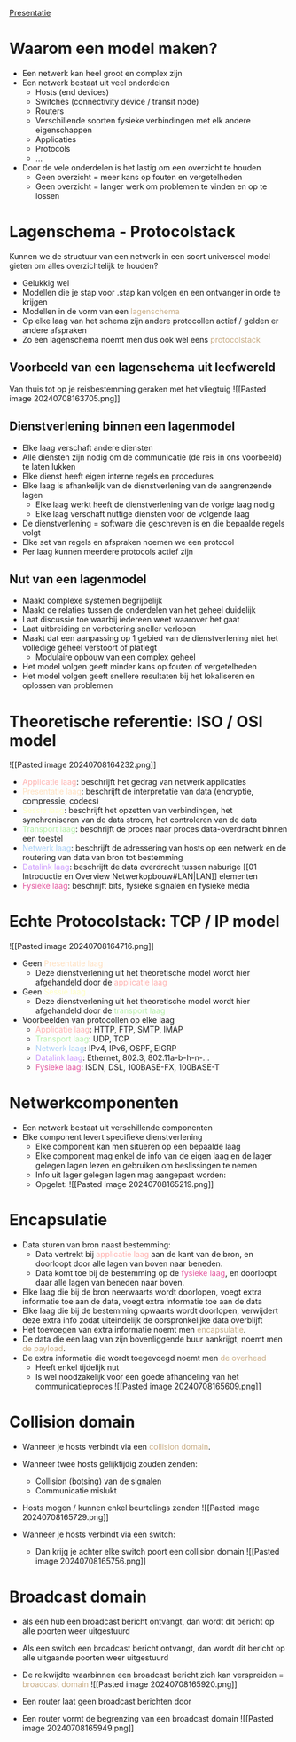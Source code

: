 [Presentatie](https://learning.ap.be/pluginfile.php/1957755/mod_resource/content/3/02%20-%20Theorie%20-%20Netwerkmodellen.pdf)
# Waarom een model maken?
- Een netwerk kan heel groot en complex zijn
- Een netwerk bestaat uit veel onderdelen
	- Hosts (end devices)
	- Switches (connectivity device / transit node)
	- Routers
	- Verschillende soorten fysieke verbindingen met elk andere eigenschappen
	- Applicaties
	- Protocols
	- ...
- Door de vele onderdelen is het lastig om een overzicht te houden
	- Geen overzicht = meer kans op fouten en vergetelheden
	- Geen overzicht = langer werk om problemen te vinden en op te lossen

# Lagenschema - Protocolstack
Kunnen we de structuur van een netwerk in een soort universeel model gieten om alles overzichtelijk te houden?
- Gelukkig wel
- Modellen die je stap voor .stap kan volgen en een ontvanger in orde te krijgen
- Modellen in de vorm van een <span style="color:#c8ab83;">lagenschema</span>
- Op elke laag van het schema zijn andere protocollen actief / gelden er andere afspraken
- Zo een lagenschema noemt men dus ook wel eens <span style="color:#c8ab83;">protocolstack</span>

## Voorbeeld van een lagenschema uit leefwereld
Van thuis tot op je reisbestemming geraken met het vliegtuig
![[Pasted image 20240708163705.png]]
## Dienstverlening binnen een lagenmodel
- Elke laag verschaft andere diensten
- Alle diensten zijn nodig om de communicatie (de reis in ons voorbeeld) te laten lukken
- Elke dienst heeft eigen interne regels en procedures
- Elke laag is afhankelijk van de dienstverlening van de aangrenzende lagen
	- Elke laag werkt heeft de dienstverlening van de vorige laag nodig
	- Elke laag verschaft nuttige diensten voor de volgende laag
- De dienstverlening = software die geschreven is en die bepaalde regels volgt
- Elke set van regels en afspraken noemen we een protocol
- Per laag kunnen meerdere protocols actief zijn

## Nut van een lagenmodel
- Maakt complexe systemen begrijpelijk
- Maakt de relaties tussen de onderdelen van het geheel duidelijk
- Laat discussie toe waarbij iedereen weet waarover het gaat
- Laat uitbreiding en verbetering sneller verlopen
- Maakt dat een aanpassing op 1 gebied van de dienstverlening niet het volledige geheel verstoort of platlegt
	- Modulaire opbouw van een complex geheel
- Het model volgen geeft minder kans op fouten of vergetelheden
- Het model volgen geeft snellere resultaten bij het lokaliseren en oplossen van problemen

# Theoretische referentie: ISO / OSI model
![[Pasted image 20240708164232.png]]

- <span style="color:#ffb1af;">Applicatie laag</span>: beschrijft het gedrag van netwerk applicaties
- <span style="color:#ffdfbe;">Presentatie laag</span>: beschrijft de interpretatie van data (encryptie, compressie, codecs)
- <span style="color:#ffffbf;">Sessie laag</span>: beschrijft het opzetten van verbindingen, het synchroniseren van de data stroom, het controleren van de data
- <span style="color:#b4f0a8;">Transport laag</span>: beschrijft de proces naar proces data-overdracht binnen een toestel
- <span style="color:#a9d0f7;">Netwerk laag</span>: beschrijft de adressering van hosts op een netwerk en de routering van data van bron tot bestemming
- <span style="color:#cc99fe;">Datalink laag</span>: beschrijft de data overdracht tussen naburige [[01 Introductie en Overview Netwerkopbouw#LAN|LAN]] elementen
- <span style="color:#e4569e;">Fysieke laag</span>: beschrijft bits, fysieke signalen en fysieke media

# Echte Protocolstack: TCP / IP model
![[Pasted image 20240708164716.png]]

- Geen <span style="color:#ffdfbe;">Presentatie laag</span>
	- Deze dienstverlening uit het theoretische model wordt hier afgehandeld door de <span style="color:#ffb1af;">applicatie laag</span>
- Geen <span style="color:#ffffbf;">Sessie laag</span>
	- Deze dienstverlening uit het theoretische model wordt hier afgehandeld door de <span style="color:#b4f0a8;">transport laag</span> 
- Voorbeelden van protocollen op elke laag
	- <span style="color:#ffb1af;">Applicatie laag</span>: HTTP, FTP, SMTP, IMAP
	- <span style="color:#b4f0a8;">Transport laag</span>: UDP, TCP
	- <span style="color:#a9d0f7;">Netwerk laag</span>: IPv4, IPv6, OSPF, EIGRP
	- <span style="color:#cc99fe;">Datalink laag</span>: Ethernet, 802.3, 802.11a-b-h-n-...
	- <span style="color:#e4569e;">Fysieke laag</span>: ISDN, DSL, 100BASE-FX, 100BASE-T

# Netwerkcomponenten
- Een netwerk bestaat uit verschillende componenten
- Elke component levert specifieke dienstverlening
	- Elke component kan men situeren op een bepaalde laag
	- Elke component mag enkel de info van de eigen laag en de lager gelegen lagen lezen en gebruiken om beslissingen te nemen
	- Info uit lager gelegen lagen mag aangepast worden:
	- Opgelet:
	![[Pasted image 20240708165219.png]]

# Encapsulatie
- Data sturen van bron naast bestemming:
	- Data vertrekt bij <span style="color:#ffb1af;">applicatie laag</span> aan de kant van de bron, en doorloopt door alle lagen van boven naar beneden.
	- Data komt toe bij de bestemming op de <span style="color:#e4569e;">fysieke laag</span>, en doorloopt daar alle lagen van beneden naar boven.
- Elke laag die bij de bron neerwaarts wordt doorlopen, voegt extra informatie toe aan de data, voegt extra informatie toe aan de data
- Elke laag die bij de bestemming opwaarts wordt doorlopen, verwijdert deze extra info zodat uiteindelijk de oorspronkelijke data overblijft
- Het toevoegen van extra informatie noemt men <span style="color:#c8ab83;">encapsulatie</span>.
- De data die een laag van zijn bovenliggende buur aankrijgt, noemt men <span style="color:#c8ab83;">de payload</span>.
- De extra informatie die wordt toegevoegd noemt men <span style="color:#c8ab83;">de overhead</span>
	- Heeft enkel tijdelijk nut
	- Is wel noodzakelijk voor een goede afhandeling van het communicatieproces
![[Pasted image 20240708165609.png]]

# Collision domain
- Wanneer je hosts verbindt via een <span style="color:#c8ab83;">collision domain</span>.
- Wanneer twee hosts gelijktijdig zouden zenden:
	- Collision (botsing) van de signalen
	- Communicatie mislukt
- Hosts mogen / kunnen enkel beurtelings zenden
![[Pasted image 20240708165729.png]]

- Wanneer je hosts verbindt via een switch:
	- Dan krijg je achter elke switch poort een collision domain
![[Pasted image 20240708165756.png]]
# Broadcast domain
- als een hub een broadcast bericht ontvangt, dan wordt dit bericht op alle poorten weer uitgestuurd
- Als een switch een broadcast bericht ontvangt, dan wordt dit bericht op alle uitgaande poorten weer uitgestuurd
- De reikwijdte waarbinnen een broadcast bericht zich kan verspreiden = <span style="color:#c8ab83;">broadcast domain</span>
![[Pasted image 20240708165920.png]]

- Een router laat geen broadcast berichten door
- Een router vormt de begrenzing van een broadcast domain
![[Pasted image 20240708165949.png]]